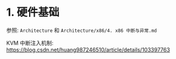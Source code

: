 # 1. 硬件基础

参照: `Architecture` 和 `Architecture/x86/4. x86 中断与异常.md`

KVM 中断注入机制: https://blog.csdn.net/huang987246510/article/details/103397763